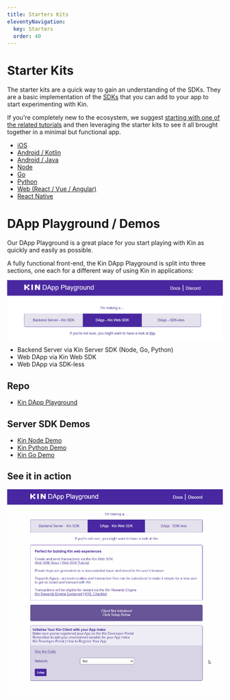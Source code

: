 ```yaml
---
title: Starters Kits
eleventyNavigation:
  key: Starters
  order: 40
---
```


# Starter Kits

The starter kits are a quick way to gain an understanding of the SDKs. They are a basic implementation of the [SDKs](/sdks/) that you can add to your app to start experimenting with Kin.

If you're completely new to the ecosystem, we suggest [starting with one of the related tutorials](/tutorials/) and then leveraging the starter kits to see it all brought together in a minimal but functional app.

- [iOS](/starters/ios/)
- [Android / Kotlin](/starters/android-kotlin/)
- [Android / Java](/starters/android-java/)
- [Node](/starters/node/)
- [Go](/starters/go/)
- [Python](/starters/python/)
- [Web (React / Vue / Angular)](/starters/web/)
- [React Native](/starters/react-native/)

# DApp Playground / Demos

Our DApp Playground is a great place for you start playing with Kin as quickly and easily as possible.

A fully functional front-end, the Kin DApp Playground is split into three sections, one each for a different way of using Kin in applications: 

![Kin DApp Playground](./images/3Methods.png)

- Backend Server via Kin Server SDK (Node, Go, Python)
- Web DApp via Kin Web SDK
- Web DApp via SDK-less

## Repo
- [Kin DApp Playground](https://github.com/kin-starters/kin-dapp-playground)
## Server SDK Demos
- [Kin Node Demo](https://github.com/kin-starters/kin-demo-node-sdk)
- [Kin Python Demo](https://github.com/kin-starters/kin-demo-python-sdk)
- [Kin Go Demo](https://github.com/kin-starters/kin-demo-go-sdk)

## See it in action

![Kin DApp Playground](./images/Kin-DApp-Playground-1.gif)
